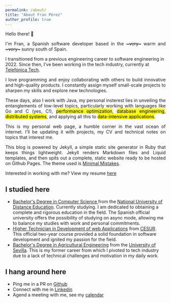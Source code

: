 ```yaml
---
permalink: /about/
title: "About Fran Pérez"
author_profile: true
---
```


Hello there! 👋

<p style="text-align:justify">
I'm Fran, a Spanish software developer based in the <del>~very~</del> warm and <del>~very~</del> sunny south of Spain.

I transitioned from a previous engineering career to software engineering in 2022. Since then, I’ve been working in the tech industry, currently at <a target="_blank" href="https://telefonicatech.com/">Telefónica Tech</a>.
</p>

<p style="text-align:justify">
I love programming and enjoy collaborating with others to build innovative and high-quality products. I constantly assign myself small-scale projects to sharpen my skills and explore new technologies.</p>

<p style="text-align:justify">
These days, also I work with Java, my personal insterest lies in unveiling the entanglements of low-level topics, particularly working with languages like Go and C (yes, C!), <mark class="mark">performance optimization</mark>, <mark class="mark">database engineering</mark>, <mark class="mark">distributed systems</mark>, and applying all this to <mark class="mark">data-intensive applications</mark>.</p>

<p style="text-align:justify">
This is my personal web page, a humble corner in the vast ocean of internet. I'll be updating it with projects, my CV and technical notes on topics that interest me.</p>

<p style="text-align:justify">
This blog is powered by Jekyll, a simple static site generator in Ruby that keeps things lightweight. Jekyll renders Markdown files and Liquid templates, and then spits out a complete, static website ready to be hosted on Github Pages. The theme used is <a target="_blank" href="https://github.com/mmistakes/minimal-mistakes">Minimal Mistakes</a>.</p>


Interested in working with me? View my resume [here](https://www.franpersanchez.com/assets/resume/Fran_PEREZ_Resume_[Eng]f.pdf)

## I studied here
* <span style="text-decoration: underline;">Bachelor's Degree in Computer Science </span> from the [National University of Distance Education](https://www.uned.es/universidad/inicio/en/). Currently studying. I am dedicated to obtaining a complete and rigorous education in the field. The Spanish official university offers the possibility of studying on async mode, allowing me to balance my studies with work and personal commitments.
* <span style="text-decoration: underline;">Higher Technician in Development of web Applications</span> from [CESUR](https://www.cesurformacion.com/). This official two-year course provided a solid foundation in software development and ignited my passion for the field.
* <span style="text-decoration: underline;">Bachelor's Degree in Agricultural Engineering</span> from the [University of Sevilla](https://www.us.es/). This is my former career from which I pivoted to tech industry due to a lack of technical challenges and motivation in my daily work.

## I hang around here
* Ping me in a PR on [Github](https://github.com/franpersanchez)
* Connect with me in [Linkedin](https://www.linkedin.com/in/franpersanchez/)
* Agend a meeting with me, see my [calendar](https://calendly.com/franpersanchez/30min?preview_source=et_card&month=2024-09)